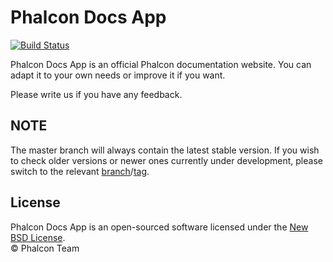 # Phalcon Docs App

[![Build Status](https://travis-ci.org/phalcon/docs-app.svg?branch=master)][:ci:]

Phalcon Docs App is an official Phalcon documentation website.
You can adapt it to your own needs or improve it if you want.

Please write us if you have any feedback.

## NOTE

The master branch will always contain the latest stable version. If you wish
to check older versions or newer ones currently under development, please
switch to the relevant [branch][:branch:]/[tag][:tags:].

## License

Phalcon Docs App is an open-sourced software licensed under the [New BSD License][:license:].<br>
© Phalcon Team

[:ci:]: https://travis-ci.org/phalcon/docs-app
[:branch:]: https://github.com/phalcon/docs-app/branches
[:tags:]: https://github.com/phalcon/docs-app/tags
[:license:]: ./LICENSE.txt
